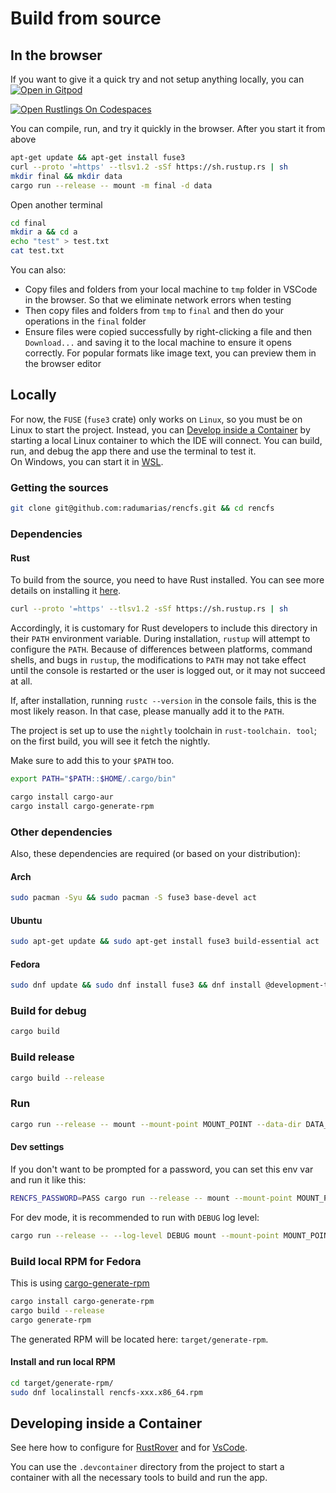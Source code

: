 # Build from source

## In the browser

If you want to give it a quick try and not setup anything locally, you can  
[![Open in Gitpod](https://gitpod.io/button/open-in-gitpod.svg)](https://gitpod.io/#https://github.com/radumarias/rencfs)

[![Open Rustlings On Codespaces](https://github.com/codespaces/badge.svg)](https://github.com/codespaces/new/?repo=radumarias%2Frencfs&ref=main)

You can compile, run, and try it quickly in the browser. After you start it from above

```bash
apt-get update && apt-get install fuse3
curl --proto '=https' --tlsv1.2 -sSf https://sh.rustup.rs | sh
mkdir final && mkdir data
cargo run --release -- mount -m final -d data
```

Open another terminal

```bash
cd final
mkdir a && cd a
echo "test" > test.txt
cat test.txt
```

You can also:
- Copy files and folders from your local machine to `tmp` folder in VSCode in the browser. So that we eliminate network errors when testing
- Then copy files and folders from `tmp` to `final` and then do your operations in the `final` folder
- Ensure files were copied successfully by right-clicking a file and then `Download...` and saving it to the local machine to ensure it opens correctly. For popular formats like image text, you can preview them in the browser editor

## Locally

For now, the `FUSE` (`fuse3` crate) only works on `Linux`, so you must be on Linux to start the project. 
Instead, you can [Develop inside a Container](#developing-inside-a-container) by starting a local Linux container to which the IDE will connect. You can build, run, and debug the app there and use the terminal to test it.  
On Windows, you can start it in [WSL](https://harsimranmaan.medium.com/install-and-setup-rust-development-environment-on-wsl2-dccb4bf63700).

### Getting the sources

```bash
git clone git@github.com:radumarias/rencfs.git && cd rencfs
````

### Dependencies

#### Rust

To build from the source, you need to have Rust installed. You can see more details on installing it [here](https://www.rust-lang.org/tools/install).

```bash
curl --proto '=https' --tlsv1.2 -sSf https://sh.rustup.rs | sh
````

Accordingly, it is customary for Rust developers to include this directory in their `PATH` environment variable.
During installation, `rustup` will attempt to configure the `PATH`. Because of differences between platforms, command
shells,
and bugs in `rustup`, the modifications to `PATH` may not take effect until the console is restarted or the user is
logged out, or it may not succeed at all.

If, after installation, running `rustc --version` in the console fails, this is the most likely reason.
In that case, please manually add it to the `PATH`.

The project is set up to use the `nightly` toolchain in `rust-toolchain. tool`; on the first build, you will see it fetch the nightly.

Make sure to add this to your `$PATH` too.

```bash
export PATH="$PATH::$HOME/.cargo/bin"
```

```bash
cargo install cargo-aur
cargo install cargo-generate-rpm
```

### Other dependencies

Also, these dependencies are required (or based on your distribution):

#### Arch

```bash
sudo pacman -Syu && sudo pacman -S fuse3 base-devel act
```

#### Ubuntu

```bash
sudo apt-get update && sudo apt-get install fuse3 build-essential act
```

#### Fedora

```bash
sudo dnf update && sudo dnf install fuse3 && dnf install @development-tools act
```

### Build for debug

```bash
cargo build
```

### Build release

```bash
cargo build --release
```

### Run

```bash
cargo run --release -- mount --mount-point MOUNT_POINT --data-dir DATA_DIR
```

#### Dev settings

If you don't want to be prompted for a password, you can set this env var and run it like this:

```bash
RENCFS_PASSWORD=PASS cargo run --release -- mount --mount-point MOUNT_POINT --data-dir DATA_DIR
```

For dev mode, it is recommended to run with `DEBUG` log level:

```bash
cargo run --release -- --log-level DEBUG mount --mount-point MOUNT_POINT --data-dir DATA_DIR
```

### Build local RPM for Fedora

This is using [cargo-generate-rpm](https://crates.io/crates/cargo-generate-rpm)

```bash
cargo install cargo-generate-rpm
cargo build --release
cargo generate-rpm
```

The generated RPM will be located here: `target/generate-rpm`.

#### Install and run local RPM

```bash
cd target/generate-rpm/
sudo dnf localinstall rencfs-xxx.x86_64.rpm
```

## Developing inside a Container

See here how to configure for [RustRover](https://www.jetbrains.com/help/rust/connect-to-devcontainer.html) and for [VsCode](https://code.visualstudio.com/docs/devcontainers/containers).

You can use the `.devcontainer` directory from the project to start a container with all the necessary tools to build
and run the app.
